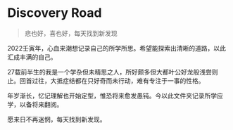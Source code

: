 # Discovery Road

> 悲也好，喜也好，每天找到新发现

2022壬寅年，心血来潮想记录自己的所学所思。希望能探索出清晰的道路，以此汇成丰满的自己。

27载前半生的我是一个学杂但未精思之人，所好颇多但大都叶公好龙般浅尝则止。回首过往，大抵症结都在只好奇而未行动，难有专注于一事的性格。

年岁渐长，忆记理解也开始定型，惟恐将来愈发愚钝。今以此文件夹记录所学应学，以备将来翻阅。

愿来日不再迷惘，每天找到新发现。